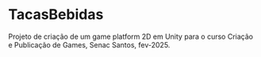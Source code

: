 # TacasBebidas
Projeto de criação de um game platform 2D em Unity para o curso Criação e Publicação de Games, Senac Santos, fev-2025.
